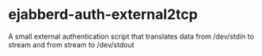 # ejabberd-auth-external2tcp
A small external authentication script that translates data from /dev/stdin to stream and from stream to /dev/stdout
